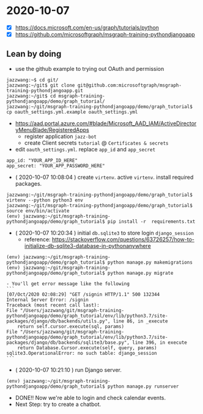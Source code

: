 # 2020-10-07

- [X] https://docs.microsoft.com/en-us/graph/tutorials/python
- [X] https://github.com/microsoftgraph/msgraph-training-pythondjangoapp

## Lean by doing

- use the github example to trying out OAuth and permission
```
jazzwang:~$ cd git/
jazzwang:~/git$ git clone git@github.com:microsoftgraph/msgraph-training-pythondjangoapp.git
jazzwang:~/git$ cd msgraph-training-pythondjangoapp/demo/graph_tutorial/
jazzwang:~/git/msgraph-training-pythondjangoapp/demo/graph_tutorial$ cp oauth_settings.yml.example oauth_settings.yml
```
- https://aad.portal.azure.com/#blade/Microsoft_AAD_IAM/ActiveDirectoryMenuBlade/RegisteredApps
    - register application `jazz-bot`
    - create Client secrets `tutorial` @ `Certificates & secrets`
- edit `oauth_settings.yml`. replace `app_id` and `app_secret`
```
app_id: "YOUR_APP_ID_HERE"
app_secret: "YOUR_APP_PASSWORD_HERE"
```
- ( 2020-10-07 10:08:04 ) create `virtenv`. active `virtenv`. install required packages.
```
jazzwang:~/git/msgraph-training-pythondjangoapp/demo/graph_tutorial$ virtenv --python python3 env
jazzwang:~/git/msgraph-training-pythondjangoapp/demo/graph_tutorial$ source env/bin/activate
(env) jazzwang:~/git/msgraph-training-pythondjangoapp/demo/graph_tutorial$ pip install -r  requirements.txt 
```
- ( 2020-10-07 10:20:34 ) initial `db.sqlite3` to store login `django_session`
    - reference: https://stackoverflow.com/questions/63726257/how-to-initialize-db-sqlite3-database-in-pythonanywhere
```
(env) jazzwang:~/git/msgraph-training-pythondjangoapp/demo/graph_tutorial$ python manage.py makemigrations
(env) jazzwang:~/git/msgraph-training-pythondjangoapp/demo/graph_tutorial$ python manage.py migrate
```
    - You'll get error message like the following
    ```
    [07/Oct/2020 02:08:29] "GET /signin HTTP/1.1" 500 132344
    Internal Server Error: /signin
    Traceback (most recent call last):
    File "/Users/jazzwang/git/msgraph-training-pythondjangoapp/demo/graph_tutorial/env/lib/python3.7/site-packages/django/db/backends/utils.py", line 86, in _execute
        return self.cursor.execute(sql, params)
    File "/Users/jazzwang/git/msgraph-training-pythondjangoapp/demo/graph_tutorial/env/lib/python3.7/site-packages/django/db/backends/sqlite3/base.py", line 396, in execute
        return Database.Cursor.execute(self, query, params)
    sqlite3.OperationalError: no such table: django_session
    ```
- ( 2020-10-07 10:21:10 ) run Django server.
```
(env) jazzwang:~/git/msgraph-training-pythondjangoapp/demo/graph_tutorial$ python manage.py runserver
```
- DONE!! Now we're able to login and check calendar events.
- Next Step: try to create a chatbot.